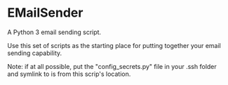 # EMailSender

A Python 3 email sending script.

Use this set of scripts as the starting place for putting together your email sending capability.

Note: if at all possible, put the "config_secrets.py" file in your .ssh folder and symlink to is from this scrip's location.